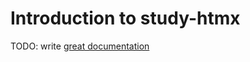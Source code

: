 # Introduction to study-htmx

TODO: write [great documentation](http://jacobian.org/writing/what-to-write/)
